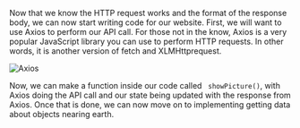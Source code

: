 <!--title={Implementing our first API call}-->

<!--badges={}-->

<!--concepts={}-->

Now that we know the HTTP request works and the format of the response body, we can now start writing code for our website. First, we will want to use Axios to perform our API call. For those not in the know, Axios is a very popular JavaScript library you can use to perform HTTP requests. In other words, it is another version of fetch and XLMHttprequest.

![Axios](https://cms-assets.tutsplus.com/uploads/users/48/posts/21027/image/header-2.jpg)

 Now, we can make a function inside our code called ``` showPicture()```, with Axios doing the API call and our state being updated with the response from Axios. Once that is done, we can now move on to implementing getting data about objects nearing earth.